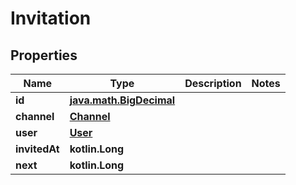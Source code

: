 
# Invitation

## Properties
Name | Type | Description | Notes
------------ | ------------- | ------------- | -------------
**id** | [**java.math.BigDecimal**](java.math.BigDecimal.md) |  | 
**channel** | [**Channel**](Channel.md) |  | 
**user** | [**User**](User.md) |  | 
**invitedAt** | **kotlin.Long** |  | 
**next** | **kotlin.Long** |  | 



